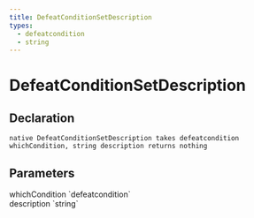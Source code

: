 ```yaml
---
title: DefeatConditionSetDescription
types:
  - defeatcondition
  - string
---
```


# DefeatConditionSetDescription

## Declaration

```
native DefeatConditionSetDescription takes defeatcondition whichCondition, string description returns nothing
```

## Parameters
<dl>
  <dt>whichCondition `defeatcondition`</dt>
  <dd></dd>

  <dt>description `string`</dt>
  <dd></dd>
</dl>